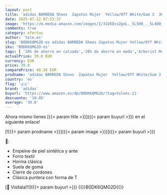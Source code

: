 ```yaml
---
layout: post
title: 'adidas BARREDA Shoes  Zapatos Mujer  Yellow/Off White/Gum 3  36 EU'
date: 2025-07-22 07:53:37
image: 'https://m.media-amazon.com/images/I/31U5OcsZgoL._SL500_._SL400_.jpg'
comments: true
category: ofertas
author: 'tole.es'
slug: 'B0DK6QMG2D-es adidas BARREDA Shoes Zapatos Mujer Yellow/Off White/Gum 3...'
sku: 'B0DK6QMG2D-es'
tags: [ '20% de ahorro en calzado','20% de ahorro en moda','Arborist Merchandising Root','Moda','Moda Mujer','Prime Student -10% adicional en una selección de Moda','Self Service','Special Features Stores','Zapatillas casual para mujer','Zapatillas deportivas y de moda para mujer','Zapatos para mujer','Zapatos: -10% adicional en una selección de Moda','adidas','c8538d25-3af9-48d3-aeff-5f3ce5572a36_0','c8538d25-3af9-48d3-aeff-5f3ce5572a36_4801','c8538d25-3af9-48d3-aeff-5f3ce5572a36_8301','zapatos','🇪🇸', ]
actualPrice: 39.0 EUR
currency: EUR
price: 39.0
comparePrice: 48.18 EUR
prodname: 'adidas BARREDA Shoes  Zapatos Mujer  Yellow/Off White/Gum 3  36 EU'
country: 'es'
flag: '🇪🇸'
brand: 'adidas'
buyurl: 'https://www.amazon.es/dp/B0DK6QMG2D/?tag=tolees-21'
descuento: '19.05'
average: '39.0'
---
```


Ahora mismo tienes [{{< param title >}}]({{< param buyurl >}}) en el siguiente enlace!

[![{{< param prodname >}}]({{< param image >}})]({{< param buyurl >}})

🔎:

- Empeine de piel sintética y ante
- Forro textil
- Horma clásica
- Suela de goma
- Cierre de cordones
- Clásica puntera con forma de T

[🛒 Visítala!!!]({{< param buyurl >}})
{{<world>}}B0DK6QMG2D{{</world>}}
